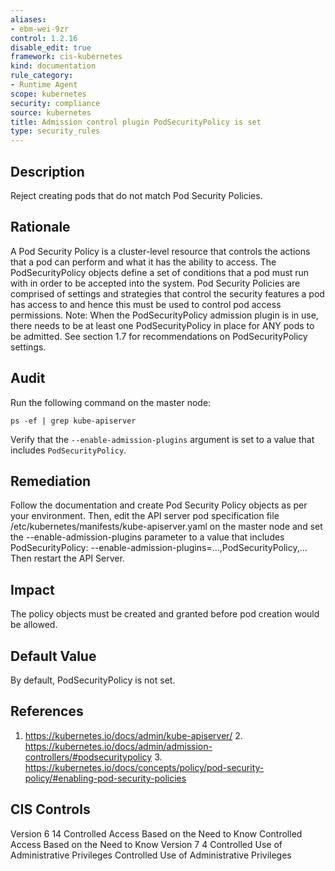 ```yaml
---
aliases:
- ebm-wei-9zr
control: 1.2.16
disable_edit: true
framework: cis-kubernetes
kind: documentation
rule_category:
- Runtime Agent
scope: kubernetes
security: compliance
source: kubernetes
title: Admission control plugin PodSecurityPolicy is set
type: security_rules
---
```


## Description

Reject creating pods that do not match Pod Security Policies.

## Rationale

A Pod Security Policy is a cluster-level resource that controls the actions that a pod can perform and what it has the ability to access. The PodSecurityPolicy objects define a set of conditions that a pod must run with in order to be accepted into the system. Pod Security Policies are comprised of settings and strategies that control the security features a pod has access to and hence this must be used to control pod access permissions. Note: When the PodSecurityPolicy admission plugin is in use, there needs to be at least one PodSecurityPolicy in place for ANY pods to be admitted. See section 1.7 for recommendations on PodSecurityPolicy settings.

## Audit

Run the following command on the master node: 
```
ps -ef | grep kube-apiserver
```
Verify that the `--enable-admission-plugins` argument is set to a value that includes `PodSecurityPolicy`.

## Remediation

Follow the documentation and create Pod Security Policy objects as per your environment. Then, edit the API server pod specification file /etc/kubernetes/manifests/kube-apiserver.yaml on the master node and set the --enable-admission-plugins parameter to a value that includes PodSecurityPolicy: --enable-admission-plugins=...,PodSecurityPolicy,... Then restart the API Server.

## Impact

The policy objects must be created and granted before pod creation would be allowed.

## Default Value

By default, PodSecurityPolicy is not set.

## References

1. https://kubernetes.io/docs/admin/kube-apiserver/ 2. https://kubernetes.io/docs/admin/admission-controllers/#podsecuritypolicy 3. https://kubernetes.io/docs/concepts/policy/pod-security-policy/#enabling-pod-security-policies

## CIS Controls

Version 6 14 Controlled Access Based on the Need to Know Controlled Access Based on the Need to Know Version 7 4 Controlled Use of Administrative Privileges Controlled Use of Administrative Privileges
